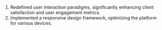 1. Redefined user interaction paradigms, significantly enhancing client satisfaction and user engagement metrics.
2. Implemented a responsive design framework, optimizing the platform for various devices.
